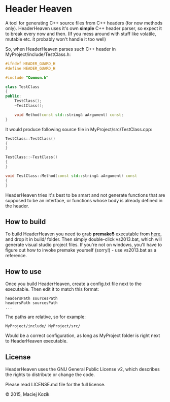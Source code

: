 Header Heaven
==============

A tool for generating C++ source files from C++ headers (for now methods only). HeaderHeaven uses it's own **simple** C++ header parser, so expect it to break every now and then. (If you mess around with stuff like volatile, mutable etc. it probably won't handle it too well)

So, when HeaderHeaven parses such C++ header in MyProject/include/TestClass.h:
```c++
#ifndef HEADER_GUARD_H
#define HEADER_GUARD_H

#include "Common.h"

class TestClass
{
public:
	TestClass();
	~TestClass();

	void Method(const std::string& aArgument) const;
}
```
It would produce following source file in MyProject/src/TestClass.cpp:
```c++
TestClass::TestClass()
{
}

TestClass::~TestClass()
{
}

void TestClass::Method(const std::string& aArgument) const
{
}
```

HeaderHeaven tries it's best to be smart and not generate functions that are supposed to be an interface, or functions whose body is already defined in the header.

How to build
--------------

To build HeaderHeaven you need to grab **premake5** executable from [here](https://premake.github.io/download.html), and drop it in build/ folder.
Then simply double-click vs2013.bat, which will generate visual studio project files. If you're not on windows, you'll have to figure out how to invoke
premake yourself (sorry!) - use vs2013.bat as a reference.

How to use
--------------

Once you build HeaderHeaven, create a config.txt file next to the executable. Then edit it to match this format:

	headersPath sourcesPath
	headersPath sourcesPath
	...

The paths are relative, so for example:

	MyProject/include/ MyProject/src/

Would be a correct configuration, as long as MyProject folder is right next to HeaderHeaven executable.

License
--------------

HeaderHeaven uses the GNU General Public License v2, which describes the rights
to distribute or change the code. 

Please read LICENSE.md file for the full license.

© 2015, Maciej Kozik